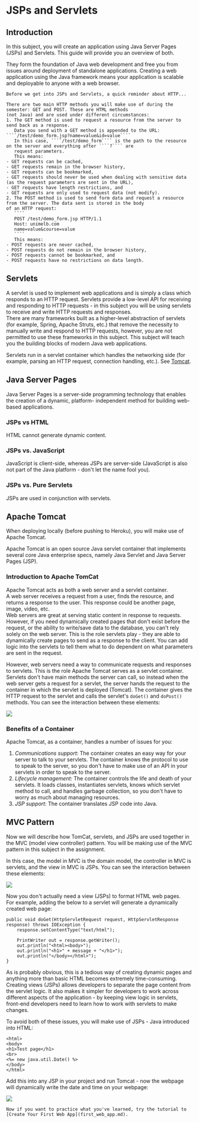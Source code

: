 # JSPs and Servlets

## Introduction

In this subject, you will create an application using Java Server Pages (JSPs) and Servlets.
This guide will provide you an overview of both.

They form the foundation of Java web development and free you from issues around deployment of standalone applications.
Creating a web application using the Java framework means your application is scalable and deployable to anyone with a web browser.

`````{admonition} Revision
Before we get into JSPs and Servlets, a quick reminder about HTTP...

There are two main HTTP methods you will make use of during the semester: GET and POST. These are HTML methods 
(not Java) and are used under different circumstances:
1. The GET method is used to request a resource from the server to send back as a response.  
   Data you send with a GET method is appended to the URL: ````/test/demo_form.jsp?name=value&id=value````  
   In this case, ````/test/demo_form```` is the path to the resource on the server and everything after ````?```` are
   request parameters.
   This means:
- GET requests can be cached,
- GET requests remain in the browser history,
- GET requests can be bookmarked,
- GET requests should never be used when dealing with sensitive data (as the request parameters are sent in the URL),
- GET requests have length restrictions, and
- GET requests are only used to request data (not modify).
2. The POST method is used to send form data and request a resource from the server. The data sent is stored in the body 
of an HTTP request:
   ````
   POST /test/demo_form.jsp HTTP/1.1
   Host: unimelb.com
   name=value&course=value
   ````
   This means:
- POST requests are never cached,
- POST requests do not remain in the browser history,
- POST requests cannot be bookmarked, and
- POST requests have no restrictions on data length.
`````

## Servlets

A servlet is used to implement web applications and is simply a class which responds to an HTTP request.
Servlets provide a low-level API for receiving and responding to HTTP requests - in this subject you will be using 
servlets to receive and write HTTP requests and responses.  
There are many frameworks built as a higher-level abstraction of servlets (for example, Spring, Apache Struts, etc.) 
that remove the necessity to manually write and respond to HTTP requests, however, you are not permitted to use these 
frameworks in this subject. This subject will teach you the building blocks of modern Java web applications.

Servlets run in a servlet container which handles the networking side (for example, parsing an HTTP request, connection 
handling, etc.). See [Tomcat](#tomcat).

## Java Server Pages

Java Server Pages is a server-side programming technology that enables the creation of a dynamic, platform-
independent method for building web-based applications.

### JSPs vs HTML

HTML cannot generate dynamic content.

### JSPs vs. JavaScript

JavaScript is client-side, whereas JSPs are server-side (JavaScript is also not part of the Java platform - don't let 
the name fool you).

### JSPs vs. Pure Servlets

JSPs are used in conjunction with servlets.

## Apache Tomcat

When deploying locally (before pushing to Heroku), you will make use of Apache Tomcat.

Apache Tomcat is an open source Java servlet container that implements several core Java enterprise specs, namely 
Java Servlet and Java Server Pages (JSP).

### Introduction to Apache TomCat

Apache Tomcat acts as both a web server and a servlet container.  
A web server receives a request from a user, finds the resource, and returns a response to the user. This 
response could be another page, image, video, etc.  
Web servers are great at serving static content in response to requests. However, if you need dynamically created 
pages that don't exist before the request, or the ability to write/save data to the database, you can't rely 
solely on the web server. This is the role servlets play - they are able to dynamically create pages to send as a 
response to the client. You can add logic into the servlets to tell them what to do dependent on what parameters 
are sent in the request.

However, web servers need a way to communicate requests and responses to servlets. This is the role Apache 
Tomcat serves as a servlet container. Servlets don't have main methods the server can call, so instead when the 
web server gets a request for a servlet, the server hands the request to the container in which the servlet is 
deployed (Tomcat). The container gives the HTTP request to the servlet and calls the servlet's ```doGet()``` 
and ```doPost()``` methods. You can see the interaction between these elements:

![](resources/jsp_servlets_2.png)

### Benefits of a Container

Apache Tomcat, as a container, handles a number of issues for you:
1. *Communications support:* The container creates an easy way for your server to talk to your servlets. The container
   knows the protocol to use to speak to the server, so you don't have to make use of an API in your servlets in order to 
   speak to the server.
2. *Lifecycle management:* The container controls the life and death of your servlets. It loads classes, instantiates 
   servlets, knows which servlet method to call, and handles garbage collection, so you don't have to worry as much about 
   managing resources.
3. *JSP support:* The container translates JSP code into Java.

## MVC Pattern

Now we will describe how TomCat, servlets, and JSPs are used together in the MVC (model view controller) 
pattern. You will be making use of the MVC pattern in this subject in the assignment.

In this case, the model in MVC is the domain model, the controller in MVC is servlets, and the view in MVC is 
JSPs. You can see the interaction between these elements:

![](resources/jsp_servlets_1.png)

Now you don't actually need a view (JSPs) to format HTML web pages.  
For example, adding the below to a servlet will generate a dynamically created web page:
````
public void doGet(HttpServletRequest request, HttpServletResponse response) throws IOException {
    response.setContentType("text/html");

    PrintWriter out = response.getWriter();
    out.println("<html><body>");
    out.println("<h1>" + message + "</h1>");
    out.println("</body></html>");
}
````
As is probably obvious, this is a tedious way of creating dynamic pages and anything more than basic HTML becomes 
extremely time-consuming.
Creating views (JSPs) allows developers to separate the page content from the servlet logic. It also makes it simpler 
for developers to work across different aspects of the application - by keeping view logic in servlets, front-end 
developers need to learn how to work with servlets to make changes.

To avoid both of these issues, you will make use of JSPs - Java introduced into HTML:
````
<html>
<body>
<h1>Test page</h1>
<br>
<%= new java.util.Date() %>
</body>
</html>
````
Add this into any JSP in your project and run Tomcat - now the webpage will dynamically write the date and 
time on your webpage:

![](resources/jsp_servlets_3.png)

```{admonition} What's Next
Now if you want to practice what you've learned, try the tutorial to [Create Your First Web App](first_web_app.md).
```
